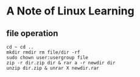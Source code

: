 # A Note of Linux Learning
## file operation
    cd ~ cd ..
    mkdir rmdir rm file/dir -rf
    sudo chown user:usergroup file
    zip -r dir.zip dir & rar a -r newdir dir
    unzip dir.zip & unrar X newdir.rar
    
